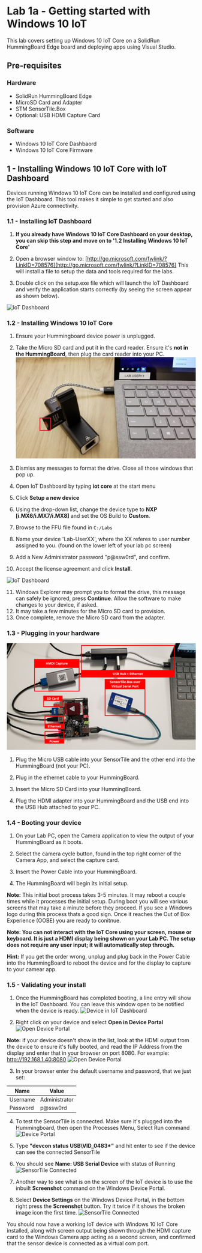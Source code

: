 # Lab 1a - Getting started with Windows 10 IoT

This lab covers setting up Windows 10 IoT Core on a SolidRun HummingBoard Edge board and deploying apps using Visual Studio.

## Pre-requisites
### Hardware
* SolidRun HummingBoard Edge
* MicroSD Card and Adapter 
* STM SensorTile.Box
* Optional: USB HDMI Capture Card 

### Software
* Windows 10 IoT Core Dashbaord 
* Windows 10 IoT Core Firmware


## 1 - Installing Windows 10 IoT Core with IoT Dashboard

Devices running Windows 10 IoT Core can be installed and configured using the IoT Dashboard. This tool makes it simple to get started and also provision Azure connectivity.

### 1.1 - Installing IoT Dashboard

1. **If you already have Windows 10 IoT Core Dashboard on your desktop, you can skip this step and move on to '1.2 Installing Windows 10 IoT Core'**

1. Open a browser window to: [http://go.microsoft.com/fwlink/?LinkID=708576](http://go.microsoft.com/fwlink/?LinkID=708576)  This will install a file to setup the data and tools required for the labs.  
1. Double click on the setup.exe file which will launch the IoT Dashboard and verify the application starts correctly (by seeing the screen appear as shown below).

![IoT Dashboard](./media/1_iotdashboardinitial.png)

### 1.2 - Installing Windows 10 IoT Core

1. Ensure your Hummingboard device power is unplugged. 

1. Take the Micro SD card and put it in the card reader. Ensure it's **not in the HummingBoard**, then plug the card reader into your PC. 
![MicroSD](./media/5_microsd.jpg)

1. Dismiss any messages to format the drive. Close all those windows that pop up.  

1. Open IoT Dashboard by typing **iot core** at the start menu

1. Click **Setup a new device**

1. Using the drop-down list, change the device type to **NXP [i.MX6/i.MX7/i.MX8]** and set the OS Build to **Custom**.

1. Browse to the FFU file found in `C:/Labs`

1. Name your device 'Lab-UserXX', where the XX referes to user number assigned to you. (found on the lower left of your lab pc screen)

1. Add a New Administrator password "p@ssw0rd", and confirm.  

1. Accept the license agreement and click **Install**.

![IoT Dashboard](./media/1_iotdashboard2.png)

11. Windows Explorer may prompt you to format the drive, this message can safely be ignored, press **Continue**.  Allow the software to make changes to your device, if asked.
1. It may take a few minutes for the Micro SD card to provision.
1. Once complete, remove the Micro SD card from the adapter.



### 1.3 - Plugging in your hardware

![Hardware](./media/lab01/hardware_plugged_in.png)

1. Plug the Micro USB cable into your SensorTile and the other end into the HummingBoard (not your PC).

1. Plug in the ethernet cable to your HummingBoard.

1. Insert the Micro SD Card into your HummingBoard.

1. Plug the HDMI adapter into your HummingBoard and the USB end into the USB Hub attached to your PC. 

### 1.4 - Booting your device

1. On your Lab PC, open the Camera application to view the output of your HummingBoard as it boots. 

1. Select the camera cycle button, found in the top right corner of the Camera App, and select the capture card.

1. Insert the Power Cable into your HummingBoard. 

1. The HummingBoard will begin its initial setup. 

**Note:** This initial boot process takes 3-5 minutes. It may reboot a couple times while it processes the initial setup. During boot you will see various screens that may take a minute before they proceed. If you see a Windows logo during this process thats a good sign. Once it reaches the Out of Box Experience (OOBE) you are ready to conitnue.  

**Note: You can not interact with the IoT Core using your screen, mouse or keyboard. It is just a HDMI display being shown on your Lab PC. The setup does not require any user input; it will automatically step through.**

**Hint:** If you get the order wrong, unplug and plug back in the Power Cable into the HummingBoard to reboot the device and for the display to capture to your camear app.

### 1.5 - Validating your install

1. Once the HummingBoard has completed booting, a line entry will show in the IoT Dashboard. You can leave this window open to be notified when the device is ready. 
![Device in IoT Dashboard](./media/lab01/1_validatinginstall.png)

2. Right click on your device and select **Open in Device Portal** 
![Open Device Portal](./media/lab01/1_opendeviceportal.png)

**Note:** if your device doesn't show in the list, look at the HDMI output from the device to ensure it's fully booted, and read the IP Address from the display and enter that in your browser on port 8080. For example: http://192.168.1.40:8080
![Open Device Portal](./media/lab01/1_IoTCoreIPAddress.png)

3. In your browser enter the default username and password, that we just set:

|Name    |Value|
|--------|-----|
|Username|Administrator|
|Password|p@ssw0rd|


4. To test the SensorTile is connected. Make sure it's plugged into the Hummingboard, then open the Processes Menu, Select Run command
![Device Portal](./media/1_deviceportal1.png)

5. Type **"devcon status USB\VID_0483\*"** and hit enter to see if the device can see the connected SensorTile

6. You should see **Name: USB Serial Device** with status of Running
![SensorTile Connected](./media/1_SensorTileConnected.png)

7. Another way to see what is on the screen of the IoT device is to use the inbuilt **Screenshot** command on the Windows Device Portal. 

8. Select **Device Settings** on the Windows Device Portal, in the bottom right press the **Screenshot** button. Try it twice if it shows the broken image icon the first time.
![SensorTile Connected](./media/lab01/1_screenshot.png)   

You should now have a working IoT device with Windows 10 IoT Core installed, along with screen output being shown through the HDMI capture card to the Windows Camera app acting as a second screen, and confirmed that the sensor device is connected as a virtual com port. 

